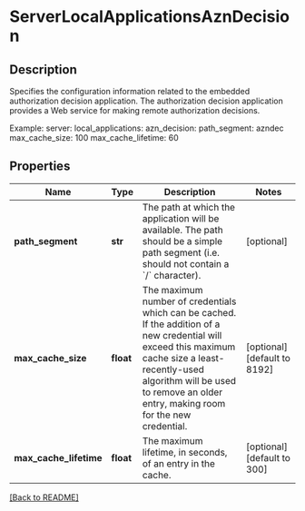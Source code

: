 # ServerLocalApplicationsAznDecision

## Description

Specifies the configuration information related to the embedded authorization decision application. The authorization decision application provides a Web service for making remote authorization decisions.

Example:
server:
  local_applications:
    azn_decision:
      path_segment: azndec
      max_cache_size: 100
      max_cache_lifetime: 60


## Properties

Name | Type | Description | Notes
------------ | ------------- | ------------- | -------------
**path\_segment** | **str** | The path at which the application will be available. The path should be a simple path segment (i.e. should not contain a &#x60;/&#x60; character).  | [optional] 
**max\_cache\_size** | **float** | The maximum number of credentials which can be cached. If the addition of a new credential will exceed this maximum cache size a least-recently-used algorithm will be used to remove an older entry, making room for the new credential.  | [optional] [default to 8192]
**max\_cache\_lifetime** | **float** | The maximum lifetime, in seconds, of an entry in the cache.  | [optional] [default to 300]

[[Back to README]](../README.md)



